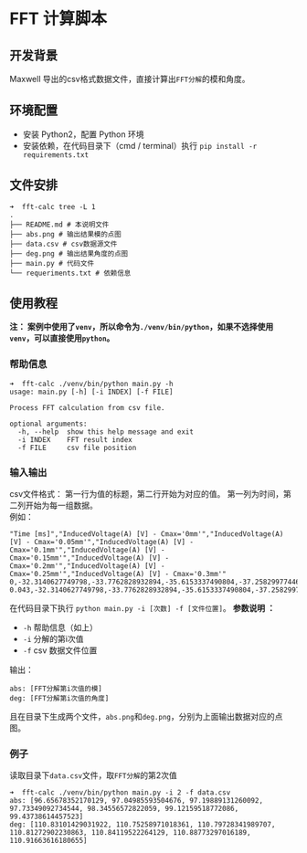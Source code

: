 # FFT 计算脚本

## 开发背景
Maxwell 导出的csv格式数据文件，直接计算出`FFT分解`的模和角度。

## 环境配置
 - 安装 Python2，配置 Python 环境
 - 安装依赖，在代码目录下（cmd / terminal）执行 `pip install -r requirements.txt`

## 文件安排
``` shell
➜  fft-calc tree -L 1
.
├── README.md # 本说明文件
├── abs.png # 输出结果模的点图
├── data.csv # csv数据源文件
├── deg.png # 输出结果角度的点图
├── main.py # 代码文件
└── requeriments.txt # 依赖信息
```

## 使用教程
**注： 案例中使用了`venv`，所以命令为`./venv/bin/python`，如果不选择使用`venv`，可以直接使用`python`。**
### 帮助信息
``` shell
➜  fft-calc ./venv/bin/python main.py -h
usage: main.py [-h] [-i INDEX] [-f FILE]

Process FFT calculation from csv file.

optional arguments:
  -h, --help  show this help message and exit
  -i INDEX    FFT result index
  -f FILE     csv file position
```

### 输入输出
csv文件格式：
第一行为值的标题，第二行开始为对应的值。
第一列为时间，第二列开始为每一组数据。  
例如：
```
"Time [ms]","InducedVoltage(A) [V] - Cmax='0mm'","InducedVoltage(A) [V] - Cmax='0.05mm'","InducedVoltage(A) [V] - Cmax='0.1mm'","InducedVoltage(A) [V] - Cmax='0.15mm'","InducedVoltage(A) [V] - Cmax='0.2mm'","InducedVoltage(A) [V] - Cmax='0.25mm'","InducedVoltage(A) [V] - Cmax='0.3mm'"
0,-32.3140627749798,-33.7762828932894,-35.6153337490804,-37.2582997744644,-39.3954921803522,-41.1402818992027,-42.9023575704048
0.043,-32.3140627749798,-33.7762828932894,-35.6153337490804,-37.2582997744644,-39.3954921803522,-41.1402818992027,-42.9023575704048
```

在代码目录下执行 `python main.py -i [次数] -f [文件位置]`。
**参数说明 ：**
- `-h` 帮助信息（如上）
- `-i` 分解的第i次值
- `-f` csv 数据文件位置

输出：
```
abs: [FFT分解第i次值的模]
deg: [FFT分解第i次值的角度]
```
且在目录下生成两个文件，`abs.png`和`deg.png`，分别为上面输出数据对应的点图。

### 例子

读取目录下`data.csv`文件，取`FFT分解`的第2次值
``` shell
➜  fft-calc ./venv/bin/python main.py -i 2 -f data.csv
abs: [96.65678352170129, 97.04985593504676, 97.19889131260092, 97.73349092734544, 98.34556572822059, 99.12159518772086, 99.43738614457523]
deg: [110.83101429031922, 110.75258971018361, 110.79728341989707, 110.81272902230863, 110.84119522264129, 110.88773297016189, 110.91663616180655]
```